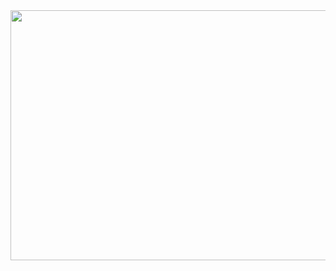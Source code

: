 <img src="https://user-images.githubusercontent.com/100812257/164176942-7cfb5360-dc7e-49ca-8aa6-086de1a38347.png"  width="1000" height="400">
